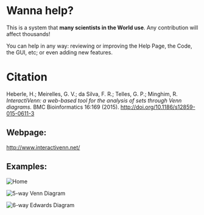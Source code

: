 # Wanna help?
This is a system that **many scientists in the World use**. Any contribution will affect thousands!

You can help in any way: reviewing or improving the Help Page, the Code, the GUI, etc; or even adding new features.

# Citation
Heberle, H.; Meirelles, G. V.; da Silva, F. R.; Telles, G. P.; Minghim, R. *InteractiVenn: a web-based tool for the analysis of sets through Venn diagrams.* BMC Bioinformatics 16:169 (2015). http://doi.org/10.1186/s12859-015-0611-3

## Webpage:
http://www.interactivenn.net/

## Examples:

![Home](https://media.springernature.com/full/springer-static/image/art%3A10.1186%2Fs12859-015-0611-3/MediaObjects/12859_2015_611_Fig1_HTML.gif)

![5-way Venn Diagram](https://media.springernature.com/lw785/springer-static/image/art%3A10.1186%2Fs12859-015-0611-3/MediaObjects/12859_2015_611_Fig3_HTML.gif)

![6-way Edwards Diagram](https://media.springernature.com/full/springer-static/image/art%3A10.1186%2Fs12859-015-0611-3/MediaObjects/12859_2015_611_Fig4_HTML.gif)


